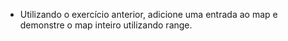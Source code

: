 - Utilizando o exercício anterior, adicione uma entrada ao map e demonstre o map inteiro utilizando range.